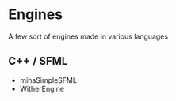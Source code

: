 # Engines
A few sort of engines made in various languages

## C++ / SFML
- mihaSimpleSFML
- WitherEngine
